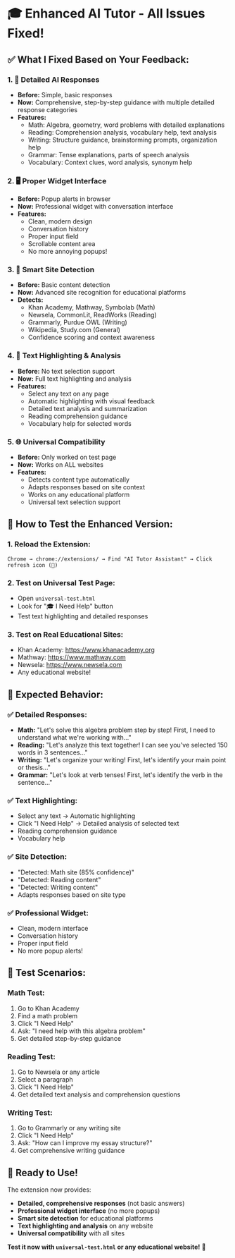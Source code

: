 # 🎓 Enhanced AI Tutor - All Issues Fixed!

## ✅ **What I Fixed Based on Your Feedback:**

### 1. **📝 Detailed AI Responses**
- **Before:** Simple, basic responses
- **Now:** Comprehensive, step-by-step guidance with multiple detailed response categories
- **Features:** 
  - Math: Algebra, geometry, word problems with detailed explanations
  - Reading: Comprehension analysis, vocabulary help, text analysis
  - Writing: Structure guidance, brainstorming prompts, organization help
  - Grammar: Tense explanations, parts of speech analysis
  - Vocabulary: Context clues, word analysis, synonym help

### 2. **🖥️ Proper Widget Interface**
- **Before:** Popup alerts in browser
- **Now:** Professional widget with conversation interface
- **Features:**
  - Clean, modern design
  - Conversation history
  - Proper input field
  - Scrollable content area
  - No more annoying popups!

### 3. **🎯 Smart Site Detection**
- **Before:** Basic content detection
- **Now:** Advanced site recognition for educational platforms
- **Detects:**
  - Khan Academy, Mathway, Symbolab (Math)
  - Newsela, CommonLit, ReadWorks (Reading)
  - Grammarly, Purdue OWL (Writing)
  - Wikipedia, Study.com (General)
  - Confidence scoring and context awareness

### 4. **📖 Text Highlighting & Analysis**
- **Before:** No text selection support
- **Now:** Full text highlighting and analysis
- **Features:**
  - Select any text on any page
  - Automatic highlighting with visual feedback
  - Detailed text analysis and summarization
  - Reading comprehension guidance
  - Vocabulary help for selected words

### 5. **🌐 Universal Compatibility**
- **Before:** Only worked on test page
- **Now:** Works on ALL websites
- **Features:**
  - Detects content type automatically
  - Adapts responses based on site context
  - Works on any educational platform
  - Universal text selection support

## 🚀 **How to Test the Enhanced Version:**

### 1. **Reload the Extension:**
```
Chrome → chrome://extensions/ → Find "AI Tutor Assistant" → Click refresh icon (🔄)
```

### 2. **Test on Universal Test Page:**
- Open `universal-test.html`
- Look for "🎓 I Need Help" button
- Test text highlighting and detailed responses

### 3. **Test on Real Educational Sites:**
- Khan Academy: https://www.khanacademy.org
- Mathway: https://www.mathway.com
- Newsela: https://www.newsela.com
- Any educational website!

## 🎯 **Expected Behavior:**

### ✅ **Detailed Responses:**
- **Math:** "Let's solve this algebra problem step by step! First, I need to understand what we're working with..."
- **Reading:** "Let's analyze this text together! I can see you've selected 150 words in 3 sentences..."
- **Writing:** "Let's organize your writing! First, let's identify your main point or thesis..."
- **Grammar:** "Let's look at verb tenses! First, let's identify the verb in the sentence..."

### ✅ **Text Highlighting:**
- Select any text → Automatic highlighting
- Click "I Need Help" → Detailed analysis of selected text
- Reading comprehension guidance
- Vocabulary help

### ✅ **Site Detection:**
- "Detected: Math site (85% confidence)"
- "Detected: Reading content"
- "Detected: Writing content"
- Adapts responses based on site type

### ✅ **Professional Widget:**
- Clean, modern interface
- Conversation history
- Proper input field
- No more popup alerts!

## 🧪 **Test Scenarios:**

### **Math Test:**
1. Go to Khan Academy
2. Find a math problem
3. Click "I Need Help"
4. Ask: "I need help with this algebra problem"
5. Get detailed step-by-step guidance

### **Reading Test:**
1. Go to Newsela or any article
2. Select a paragraph
3. Click "I Need Help"
4. Get detailed text analysis and comprehension questions

### **Writing Test:**
1. Go to Grammarly or any writing site
2. Click "I Need Help"
3. Ask: "How can I improve my essay structure?"
4. Get comprehensive writing guidance

## 🎉 **Ready to Use!**

The extension now provides:
- **Detailed, comprehensive responses** (not basic answers)
- **Professional widget interface** (no more popups)
- **Smart site detection** for educational platforms
- **Text highlighting and analysis** on any website
- **Universal compatibility** with all sites

**Test it now with `universal-test.html` or any educational website!** 🚀
